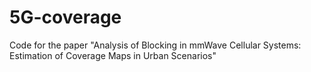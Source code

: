 # 5G-coverage
Code for the paper "Analysis of Blocking in mmWave Cellular Systems: Estimation of Coverage Maps in Urban Scenarios"
